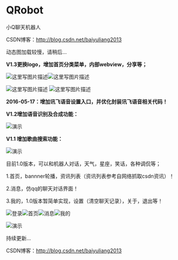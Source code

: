 # QRobot

小Q聊天机器人

CSDN博客：http://blog.csdn.net/baiyuliang2013

动态图加载较慢，请稍后...

**V1.3更换logo，增加首页分类菜单，内部webview，分享等；**

![这里写图片描述](http://img.blog.csdn.net/20160518130602905)![这里写图片描述](http://img.blog.csdn.net/20160518130845237)

![这里写图片描述](http://img.blog.csdn.net/20160518165247328) ![这里写图片描述](http://img.blog.csdn.net/20160518165259004)

**2016-05-17：增加讯飞语音设置入口，并优化封装讯飞语音相关代码！**

**V1.2增加语音识别及合成功能：**

![演示](http://img.blog.csdn.net/20160516141620589)

**V1.1 增加歌曲搜索功能：**

![演示](http://img.blog.csdn.net/20160513140525233)

目前1.0版本，可以和机器人对话，天气，星座，笑话，各种调侃等；

1.首页，bannner轮播，资讯列表（资讯列表参考自网络抓取csdn资讯）！

2.消息，仿qq的聊天对话界面！

3.我的，1.0版本暂简单实现，设置（清空聊天记录），关于，退出等！

![登录](http://img.blog.csdn.net/20160512180054428)![首页](http://img.blog.csdn.net/20160512180110709)![消息](http://img.blog.csdn.net/20160512180142944)![我的](http://img.blog.csdn.net/20160512180128772)

![演示](http://img.blog.csdn.net/20160512181129051)

持续更新...

CSDN博客：http://blog.csdn.net/baiyuliang2013
